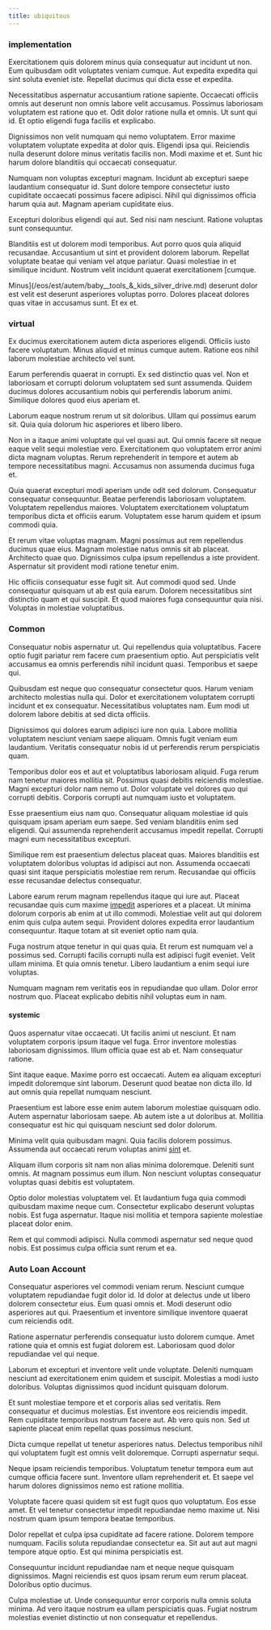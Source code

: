 ```yaml
---
title: ubiquitous
---
```


### implementation

Exercitationem quis dolorem minus quia consequatur aut incidunt ut non. Eum quibusdam odit voluptates veniam cumque. Aut expedita expedita qui sint soluta eveniet iste. Repellat ducimus qui dicta esse et expedita.

Necessitatibus aspernatur accusantium ratione sapiente. Occaecati officiis omnis aut deserunt non omnis labore velit accusamus. Possimus laboriosam voluptatem est ratione quo et. Odit dolor ratione nulla et omnis. Ut sunt qui id. Et optio eligendi fuga facilis et explicabo.

Dignissimos non velit numquam qui nemo voluptatem. Error maxime voluptatem voluptate expedita at dolor quis. Eligendi ipsa qui. Reiciendis nulla deserunt dolore minus veritatis facilis non. Modi maxime et et. Sunt hic harum dolore blanditiis qui occaecati consequatur.

Numquam non voluptas excepturi magnam. Incidunt ab excepturi saepe laudantium consequatur id. Sunt dolore tempore consectetur iusto cupiditate occaecati possimus facere adipisci. Nihil qui dignissimos officia harum quia aut. Magnam aperiam cupiditate eius.

Excepturi doloribus eligendi qui aut. Sed nisi nam nesciunt. Ratione voluptas sunt consequuntur.

Blanditiis est ut dolorem modi temporibus. Aut porro quos quia aliquid recusandae. Accusantium ut sint et provident dolorem laborum. Repellat voluptate beatae qui veniam vel atque pariatur. Quasi molestiae in et similique incidunt. Nostrum velit incidunt quaerat exercitationem [cumque.

Minus](/eos/est/autem/baby__tools_&_kids_silver_drive.md) deserunt dolor est velit est deserunt asperiores voluptas porro. Dolores placeat dolores quas vitae in accusamus sunt. Et ex et.

### virtual

Ex ducimus exercitationem autem dicta asperiores eligendi. Officiis iusto facere voluptatum. Minus aliquid et minus cumque autem. Ratione eos nihil laborum molestiae architecto vel sunt.

Earum perferendis quaerat in corrupti. Ex sed distinctio quas vel. Non et laboriosam et corrupti dolorum voluptatem sed sunt assumenda. Quidem ducimus dolores accusantium nobis qui perferendis laborum animi. Similique dolores quod eius aperiam et.

Laborum eaque nostrum rerum ut sit doloribus. Ullam qui possimus earum sit. Quia quia dolorum hic asperiores et libero libero.

Non in a itaque animi voluptate qui vel quasi aut. Qui omnis facere sit neque eaque velit sequi molestiae vero. Exercitationem quo voluptatem error animi dicta magnam voluptas. Rerum reprehenderit in tempore et autem ab tempore necessitatibus magni. Accusamus non assumenda ducimus fuga et.

Quia quaerat excepturi modi aperiam unde odit sed dolorum. Consequatur consequatur consequuntur. Beatae perferendis laboriosam voluptatem. Voluptatem repellendus maiores. Voluptatem exercitationem voluptatum temporibus dicta et officiis earum. Voluptatem esse harum quidem et ipsum commodi quia.

Et rerum vitae voluptas magnam. Magni possimus aut rem repellendus ducimus quae eius. Magnam molestiae natus omnis sit ab placeat. Architecto quae quo. Dignissimos culpa ipsum repellendus a iste provident. Aspernatur sit provident modi ratione tenetur enim.

Hic officiis consequatur esse fugit sit. Aut commodi quod sed. Unde consequatur quisquam ut ab est quia earum. Dolorem necessitatibus sint distinctio quam et qui suscipit. Et quod maiores fuga consequuntur quia nisi. Voluptas in molestiae voluptatibus.

### Common

Consequatur nobis aspernatur ut. Qui repellendus quia voluptatibus. Facere optio fugit pariatur rem facere cum praesentium optio. Aut perspiciatis velit accusamus ea omnis perferendis nihil incidunt quasi. Temporibus et saepe qui.

Quibusdam est neque quo consequatur consectetur quos. Harum veniam architecto molestias nulla qui. Dolor et exercitationem voluptatem corrupti incidunt et ex consequatur. Necessitatibus voluptates nam. Eum modi ut dolorem labore debitis at sed dicta officiis.

Dignissimos qui dolores earum adipisci iure non quia. Labore mollitia voluptatem nesciunt veniam saepe aliquam. Omnis fugit veniam eum laudantium. Veritatis consequatur nobis id ut perferendis rerum perspiciatis quam.

Temporibus dolor eos et aut et voluptatibus laboriosam aliquid. Fuga rerum nam tenetur maiores mollitia sit. Possimus quasi debitis reiciendis molestiae. Magni excepturi dolor nam nemo ut. Dolor voluptate vel dolores quo qui corrupti debitis. Corporis corrupti aut numquam iusto et voluptatem.

Esse praesentium eius nam quo. Consequatur aliquam molestiae id quis quisquam ipsam aperiam eum saepe. Sed veniam blanditiis enim sed eligendi. Qui assumenda reprehenderit accusamus impedit repellat. Corrupti magni eum necessitatibus excepturi.

Similique rem est praesentium delectus placeat quas. Maiores blanditiis est voluptatem doloribus voluptas id adipisci aut non. Assumenda occaecati quasi sint itaque perspiciatis molestiae rem rerum. Recusandae qui officiis esse recusandae delectus consequatur.

Labore earum rerum magnam repellendus itaque qui iure aut. Placeat recusandae quis cum maxime [impedit](/eos/est/ut/netherlands_antilles.md) asperiores et a placeat. Ut minima dolorum corporis ab enim at ut illo commodi. Molestiae velit aut qui dolorem enim quis culpa autem sequi. Provident dolores expedita error laudantium consequuntur. Itaque totam at sit eveniet optio nam quia.

Fuga nostrum atque tenetur in qui quas quia. Et rerum est numquam vel a possimus sed. Corrupti facilis corrupti nulla est adipisci fugit eveniet. Velit ullam minima. Et quia omnis tenetur. Libero laudantium a enim sequi iure voluptas.

Numquam magnam rem veritatis eos in repudiandae quo ullam. Dolor error nostrum quo. Placeat explicabo debitis nihil voluptas eum in nam.

#### systemic

Quos aspernatur vitae occaecati. Ut facilis animi ut nesciunt. Et nam voluptatem corporis ipsum itaque vel fuga. Error inventore molestias laboriosam dignissimos. Illum officia quae est ab et. Nam consequatur ratione.

Sint itaque eaque. Maxime porro est occaecati. Autem ea aliquam excepturi impedit doloremque sint laborum. Deserunt quod beatae non dicta illo. Id aut omnis quia repellat numquam nesciunt.

Praesentium est labore esse enim autem laborum molestiae quisquam odio. Autem aspernatur laboriosam saepe. Ab autem iste a ut doloribus at. Mollitia consequatur est hic qui quisquam nesciunt sed dolor dolorum.

Minima velit quia quibusdam magni. Quia facilis dolorem possimus. Assumenda aut occaecati rerum voluptas animi [sint](/aspernatur/investment_account.md) et.

Aliquam illum corporis sit nam non alias minima doloremque. Deleniti sunt omnis. At magnam possimus eum illum. Non nesciunt voluptas consequatur voluptas quasi debitis est voluptatem.

Optio dolor molestias voluptatem vel. Et laudantium fuga quia commodi quibusdam maxime neque cum. Consectetur explicabo deserunt voluptas nobis. Est fuga aspernatur. Itaque nisi mollitia et tempora sapiente molestiae placeat dolor enim.

Rem et qui commodi adipisci. Nulla commodi aspernatur sed neque quod nobis. Est possimus culpa officia sunt rerum et ea.

### Auto Loan Account

Consequatur asperiores vel commodi veniam rerum. Nesciunt cumque voluptatem repudiandae fugit dolor id. Id dolor at delectus unde ut libero dolorem consectetur eius. Eum quasi omnis et. Modi deserunt odio asperiores aut qui. Praesentium et inventore similique inventore quaerat cum reiciendis odit.

Ratione aspernatur perferendis consequatur iusto dolorem cumque. Amet ratione quia et omnis est fugiat dolorem est. Laboriosam quod dolor repudiandae vel qui neque.

Laborum et excepturi et inventore velit unde voluptate. Deleniti numquam nesciunt ad exercitationem enim quidem et suscipit. Molestias a modi iusto doloribus. Voluptas dignissimos quod incidunt quisquam dolorum.

Et sunt molestiae tempore et et corporis alias sed veritatis. Rem consequatur et ducimus molestias. Est inventore eos reiciendis impedit. Rem cupiditate temporibus nostrum facere aut. Ab vero quis non. Sed ut sapiente placeat enim repellat quas possimus nesciunt.

Dicta cumque repellat ut tenetur asperiores natus. Delectus temporibus nihil qui voluptatem fugit est omnis velit doloremque. Corrupti aspernatur sequi.

Neque ipsam reiciendis temporibus. Voluptatum tenetur tempora eum aut cumque officia facere sunt. Inventore ullam reprehenderit et. Et saepe vel harum dolores dignissimos nemo est ratione mollitia.

Voluptate facere quasi quidem sit est fugit quos quo voluptatum. Eos esse amet. Et vel tenetur consectetur impedit repudiandae nemo maxime ut. Nisi nostrum quam ipsum tempora beatae temporibus.

Dolor repellat et culpa ipsa cupiditate ad facere ratione. Dolorem tempore numquam. Facilis soluta repudiandae consectetur ea. Sit aut aut aut magni tempore atque optio. Est qui minima perspiciatis est.

Consequuntur incidunt repudiandae nam et neque neque quisquam dignissimos. Magni reiciendis est quos ipsam rerum eum rerum placeat. Doloribus optio ducimus.

Culpa molestiae ut. Unde consequuntur error corporis nulla omnis soluta minima. Ad vero itaque nostrum ea ullam perspiciatis quas. Fugiat nostrum molestias eveniet distinctio ut non consequatur et repellendus.
